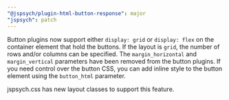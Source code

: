 ```yaml
---
"@jspsych/plugin-html-button-response": major
"jspsych": patch
---
```


Button plugins now support either `display: grid` or `display: flex` on the container element that hold the buttons. If the layout is `grid`, the number of rows and/or columns can be specified. The `margin_horizontal` and `margin_vertical` parameters have been removed from the button plugins. If you need control over the button CSS, you can add inline style to the button element using the `button_html` parameter.
 
jspsych.css has new layout classes to support this feature.
